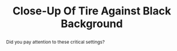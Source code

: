 ---
category: news
title: Why cars need new tires so soon
abstract: Did you pay attention to these critical settings?
publishedDateTime: 2019-03-07T18:00:02Z
sourceUrl: https://www.msn.com/en-us/autos/video/why-cars-need-new-tires-so-soon/vi-BBUv5zb?
type: video

provider:
  name: Roadshow
  id: V_BBmxbJ4_global
tags:
  - Autos

images: 
    - url: https://img-s-msn-com.akamaized.net/tenant/amp/entityid/BBUv1sS.img
width: 4546
height: 2595
quality: 80
title: Close-Up Of Tire Against Black Background
attribution: 
focalRegion:
  x1: 0
  x2: 0
  y1: 0
  y2: 0

---